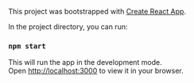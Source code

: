 This project was bootstrapped with [Create React App](https://github.com/facebook/create-react-app).

In the project directory, you can run:

### `npm start`

This will run the app in the development mode.\
Open [http://localhost:3000](http://localhost:3000) to view it in your browser.

